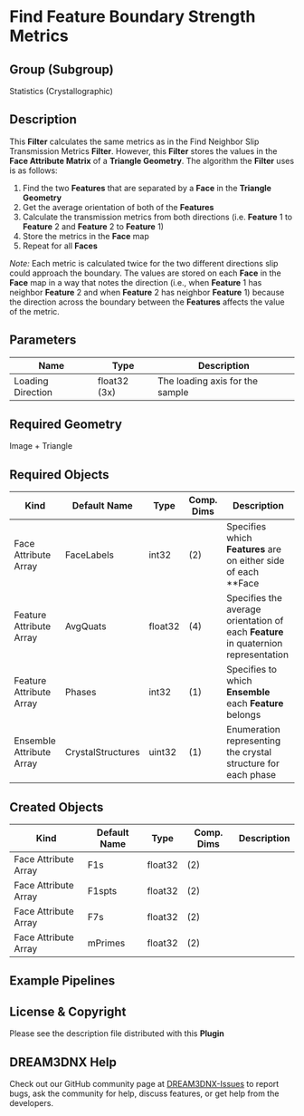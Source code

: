 # Find Feature Boundary Strength Metrics


## Group (Subgroup)

Statistics (Crystallographic)

## Description

This **Filter** calculates the same metrics as in the Find Neighbor Slip Transmission Metrics **Filter**.  However, this **Filter** stores the values in the **Face Attribute Matrix** of a **Triangle Geometry**.  The algorithm the **Filter** uses is as follows:

1. Find the two **Features** that are separated by a **Face** in the **Triangle Geometry**
2. Get the average orientation of both of the **Features**
3. Calculate the transmission metrics from both directions (i.e. **Feature** 1 to **Feature** 2 and **Feature** 2 to **Feature** 1)
4. Store the metrics in the **Face** map
5. Repeat for all **Faces**

*Note:* Each metric is calculated twice for the two different directions slip could approach the boundary.  The values are stored on each **Face** in the **Face** map in a way that notes the direction (i.e., when **Feature** 1 has neighbor **Feature** 2 and when **Feature** 2 has neighbor **Feature** 1) because the direction across the boundary between the **Features** affects the value of the metric.

## Parameters

| Name | Type | Description |
|------|------| ----------- |
| Loading Direction | float32 (3x) | The loading axis for the sample |

## Required Geometry

Image + Triangle

## Required Objects

| Kind                      | Default Name | Type     | Comp. Dims | Description                                 |
|---------------------------|--------------|----------|------------|---------------------------------------------|
| Face Attribute Array | FaceLabels | int32 | (2) | Specifies which **Features** are on either side of each **Face |
| Feature Attribute Array | AvgQuats | float32 | (4) | Specifies the average orientation of each **Feature** in quaternion representation |
| Feature Attribute Array | Phases | int32 | (1) | Specifies to which **Ensemble** each **Feature** belongs |
| Ensemble Attribute Array | CrystalStructures | uint32 | (1) | Enumeration representing the crystal structure for each phase |

## Created Objects

| Kind                      | Default Name | Type     | Comp. Dims | Description                                 |
|---------------------------|--------------|----------|------------|---------------------------------------------|
| Face Attribute Array | F1s | float32 | (2) | |
| Face Attribute Array | F1spts | float32 | (2) | |
| Face Attribute Array | F7s | float32 | (2) | |
| Face Attribute Array | mPrimes | float32 | (2) | |

## Example Pipelines

## License & Copyright

Please see the description file distributed with this **Plugin**

## DREAM3DNX Help

Check out our GitHub community page at [DREAM3DNX-Issues](https://github.com/BlueQuartzSoftware/DREAM3DNX-Issues) to report bugs, ask the community for help, discuss features, or get help from the developers.


